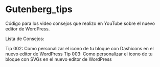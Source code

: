 # Gutenberg_tips
Código para los video consejos que realizo en YouTube sobre el nuevo editor de WordPress.

Lista de Consejos:

Tip 002:  Como personalizar el icono de tu bloque con Dashicons en el nuevo editor de WordPress
Tip 003:  Como personalizar el icono de tu bloque con SVGs en el nuevo editor de WordPress

